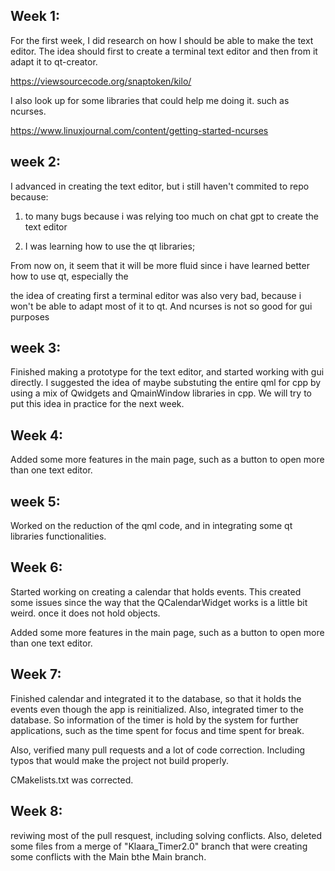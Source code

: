 ## Week 1:
For the first week, I did research on how I should be able to make the 
text editor. The idea should first to create a terminal text editor and
then from it adapt it to qt-creator.

https://viewsourcecode.org/snaptoken/kilo/

I also look up for some libraries that could help me doing it. such as ncurses.

https://www.linuxjournal.com/content/getting-started-ncurses

## week 2:
I advanced in creating the text editor, but i still haven't commited to repo because:

1) to many bugs because i was relying too much on chat gpt to create the text editor

2) I was learning how to use the qt libraries;

From now on, it seem that it will be more fluid since i have learned better how to use qt, especially the <Qapplication>

the idea of creating first a terminal editor was also very bad, because i won't be able to adapt most of it to qt. And ncurses is not so good for gui purposes

## week 3:

Finished making a prototype for the text editor, and started working with gui directly. I suggested the idea of maybe substuting the entire
qml for cpp by using a mix of Qwidgets and QmainWindow libraries in cpp. We will try to put this idea in practice for the next week.

## Week 4: 

Added some more features in the main page, such as a button to open more than one text editor.

## week 5:

Worked on the reduction of the qml code, and in integrating some qt libraries functionalities.

## Week 6:

Started working on creating a calendar that holds events. This created some issues since the way that the QCalendarWidget works is a little bit weird.
once it does not hold objects.

Added some more features in the main page, such as a button to open more than one text editor.

## Week 7:

Finished calendar and integrated it to the database, so that it holds the events even though the app is reinitialized. 
Also, integrated timer to the database. So information of the timer is hold by the system for further applications, such as the time spent for focus and time spent for break.

Also, verified many pull requests and a lot of code correction. Including typos that would make the project not build properly.

CMakelists.txt was corrected.

## Week 8:

reviwing most of the pull resquest, including solving conflicts. Also, deleted some files from a merge of "Klaara_Timer2.0" branch that were creating some conflicts with the Main bthe Main branch.
